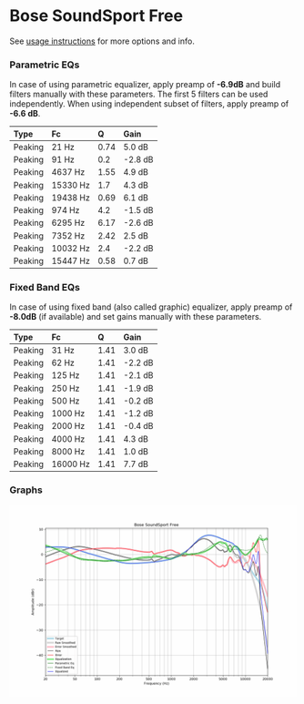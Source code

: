 # Bose SoundSport Free
See [usage instructions](https://github.com/jaakkopasanen/AutoEq#usage) for more options and info.

### Parametric EQs
In case of using parametric equalizer, apply preamp of **-6.9dB** and build filters manually
with these parameters. The first 5 filters can be used independently.
When using independent subset of filters, apply preamp of **-6.6 dB**.

| Type    | Fc       |    Q | Gain    |
|:--------|:---------|:-----|:--------|
| Peaking | 21 Hz    | 0.74 | 5.0 dB  |
| Peaking | 91 Hz    | 0.2  | -2.8 dB |
| Peaking | 4637 Hz  | 1.55 | 4.9 dB  |
| Peaking | 15330 Hz | 1.7  | 4.3 dB  |
| Peaking | 19438 Hz | 0.69 | 6.1 dB  |
| Peaking | 974 Hz   | 4.2  | -1.5 dB |
| Peaking | 6295 Hz  | 6.17 | -2.6 dB |
| Peaking | 7352 Hz  | 2.42 | 2.5 dB  |
| Peaking | 10032 Hz | 2.4  | -2.2 dB |
| Peaking | 15447 Hz | 0.58 | 0.7 dB  |

### Fixed Band EQs
In case of using fixed band (also called graphic) equalizer, apply preamp of **-8.0dB**
(if available) and set gains manually with these parameters.

| Type    | Fc       |    Q | Gain    |
|:--------|:---------|:-----|:--------|
| Peaking | 31 Hz    | 1.41 | 3.0 dB  |
| Peaking | 62 Hz    | 1.41 | -2.2 dB |
| Peaking | 125 Hz   | 1.41 | -2.1 dB |
| Peaking | 250 Hz   | 1.41 | -1.9 dB |
| Peaking | 500 Hz   | 1.41 | -0.2 dB |
| Peaking | 1000 Hz  | 1.41 | -1.2 dB |
| Peaking | 2000 Hz  | 1.41 | -0.4 dB |
| Peaking | 4000 Hz  | 1.41 | 4.3 dB  |
| Peaking | 8000 Hz  | 1.41 | 1.0 dB  |
| Peaking | 16000 Hz | 1.41 | 7.7 dB  |

### Graphs
![](./Bose%20SoundSport%20Free.png)